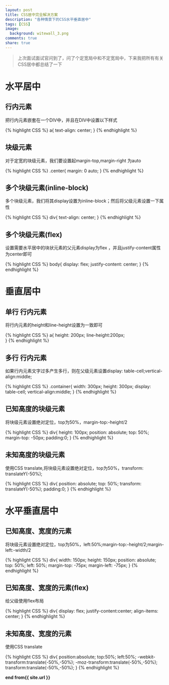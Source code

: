 ```yaml
---
layout: post
title: CSS居中完全解决方案
description: "各种情景下的CSS水平垂直居中"
tags: [CSS]
image:
  background: witewall_3.png
comments: true
share: true
---
```


>上次面试面试官问到了，问了个定宽局中和不定宽局中，下来我把所有有关CSS居中都总结了一下


# 水平居中

## 行内元素

把行内元素嵌套在一个DIV中，并且在DIV中设置以下样式

{% highlight CSS %}
	a{
		text-align: center;
	}
{% endhighlight %}

## 块级元素

对于定宽的块级元素，我们要设置起margin-top,margin-right 为auto

{% highlight CSS %}
	.center{
		margin: 0 auto;
	}
{% endhighlight %}

## 多个块级元素(inline-block)

多个块级元素，我们将其display设置为inline-block；然后将父级元素设置一下属性

<!--more-->

{% highlight CSS %}
	div{
		text-align: center;
	}
{% endhighlight %}

## 多个块级元素(flex)

设置需要水平居中的块状元素的父元素display为flex ，并且justify-content属性为center即可

{% highlight CSS %}
	body{
	  display: flex;
	  justify-content: center;
	}
{% endhighlight %}

# 垂直居中

## 单行 行内元素

将行内元素的height和line-height设置为一致即可

{% highlight CSS %}
	a{
	  height: 200px;
	  line-height:200px;  
	}
{% endhighlight %}

## 多行 行内元素

如果行内元素文字过多产生多行，则在父级元素设置display: table-cell;vertical-align:middle;

{% highlight CSS %}
	.container{
		width: 300px;
		height: 300px;
		display: table-cell;
		vertical-align:middle;
	}
{% endhighlight %}

## 已知高度的块级元素

将块级元素设置绝对定位，top为50%，margin-top:-height/2

{% highlight CSS %}
	div{
	  height: 100px;
	  position: absolute;
	  top: 50%;
	  margin-top: -50px;
	  padding:0; 
	}
{% endhighlight %}

## 未知高度的块级元素

使用CSS translate,将块级元素设置绝对定位，top为50%，transform: translateY(-50%);

{% highlight CSS %}
	div{
	  position: absolute;
	  top: 50%;
	  transform: translateY(-50%);
	  padding:0; 
	}
{% endhighlight %}

# 水平垂直居中

## 已知高度、宽度的元素

将块级元素设置绝对定位，top为50%，left:50%;margin-top:-height/2;margin-left:-width/2

{% highlight CSS %}
	div{
		width: 150px;
		height: 150px;
		position: absolute;
		top: 50%;
		left: 50%;
		margin-top: -75px;
		margin-left: -75px;
	}
{% endhighlight %}

## 已知高度、宽度的元素(flex)

给父级使用flex布局

{% highlight CSS %}
	div{
		display: flex;
		justify-content:center;
		align-items: center;
	}
{% endhighlight %}

## 未知高度、宽度的元素

使用CSS translate

{% highlight CSS %}
	div{
	    position:absolute;
		top:50%;
		left:50%;
		-webkit-transform:translate(-50%,-50%);
		-moz-transform:translate(-50%,-50%);
		transform:translate(-50%,-50%);
	}
{% endhighlight %}



<strong>end from{{ site.url }}</strong>